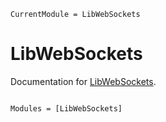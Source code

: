 ```@meta
CurrentModule = LibWebSockets
```

# LibWebSockets

Documentation for [LibWebSockets](https://github.com/LexaLutyi/LibWebSockets.jl).

```@index
```

```@autodocs
Modules = [LibWebSockets]
```

